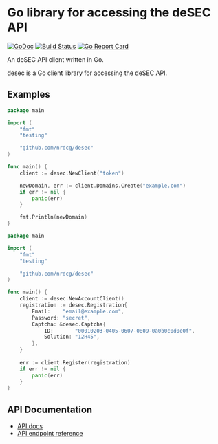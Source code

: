 # Go library for accessing the deSEC API

[![GoDoc](https://godoc.org/github.com/nrdcg/desec?status.svg)](https://godoc.org/github.com/nrdcg/desec)
[![Build Status](https://travis-ci.com/nrdcg/desec.svg?branch=master)](https://travis-ci.com/nrdcg/desec)
[![Go Report Card](https://goreportcard.com/badge/github.com/nrdcg/desec)](https://goreportcard.com/report/github.com/nrdcg/desec)

An deSEC API client written in Go.

desec is a Go client library for accessing the deSEC API.

## Examples

```go
package main

import (
	"fmt"
	"testing"

	"github.com/nrdcg/desec"
)

func main() {
	client := desec.NewClient("token")

	newDomain, err := client.Domains.Create("example.com")
	if err != nil {
		panic(err)
	}

	fmt.Println(newDomain)
}
```

```go
package main

import (
	"fmt"
	"testing"

	"github.com/nrdcg/desec"
)

func main() {
	client := desec.NewAccountClient()
	registration := desec.Registration{
		Email:    "email@example.com",
		Password: "secret",
		Captcha: &desec.Captcha{
			ID:       "00010203-0405-0607-0809-0a0b0c0d0e0f",
			Solution: "12H45",
		},
	}
	
	err := client.Register(registration)
	if err != nil {
		panic(err)
	}
}
```

## API Documentation

- [API docs](https://desec.readthedocs.io/en/latest/)
- [API endpoint reference](https://desec.readthedocs.io/en/latest/endpoint-reference.html)
